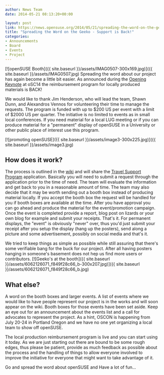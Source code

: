 ```yaml
---
author: News Team
date: 2014-05-21 08:13:20+00:00

layout: post
link: https://news.opensuse.org/2014/05/21/spreading-the-word-on-the-geeko-support-is-back/
title: "Spreading the Word on the Geeko - Support is Back!"
categories:
- Announcements
- Board
- Events
- Project
---
```

[![openSUSE Booth]({{ site.baseurl }}/assets/IMAG0507-300x169.jpg)]({{ site.baseurl }}/assets/IMAG0507.jpg)
Spreading the word about our project has again become a little bit easier. As announced during the [Opening Keynote](http://www.youtube.com/watch?v=5xWHgqxFhYA) at oSC14 the reimbursement program for locally produced materials is BACK!

We would like to thank Jim Henderson, who will lead the team, Shawn Dunn, and Alexandros Vennos for volunteering their time to manage the requests. The program is funded with up to $200 US per event with a limit of $2000 US per quarter. The initiative is no limited to events as in small local conferences. If you need material for a local LUG meeting or if you can produce material for a "permanent" display of openSUSE in a University or other public place of interest use this program.

[![promoting openSUSE]({{ site.baseurl }}/assets/image3-300x225.jpg)]({{ site.baseurl }}/assets/image3.jpg)


## How does it work?


The process is outlined in the [wiki](http://en.opensuse.org/openSUSE:Local_Material_Production_Reimbursement#Process) and will share the [Travel Support Program](http://en.opensuse.org/openSUSE:Travel_Support_Program) application. Basically you will need to submit a request through the application prior to the time of need. The team will evaluate the information and get back to you in a reasonable amount of time. The team may also decide that it may be worth sending out a booth box instead of producing material locally. If you accept the booth box the request will be handled for you if booth boxes are available at the time. After you have approval you can go ahead and produce the material for the event/promotion campaign. Once the event is completed provide a report, blog post on lizards or your own blog for example and submit your receipts. That's it. For permanent displays, the "event" is obviously "never" over, thus you'd just submit your receipt after you setup the display (hang up the posters), send along a picture and some advertisement, possibly on social media and that's it.

We tried to keep things as simple as possible while still assuring that there's some verifiable bang for the buck for our project. After all having posters hanging in someone's basement does not hep us find more users or contributors.
[![Geeko's at the booth]({{ site.baseurl }}/assets/6062126071_f849f28c66_b-300x207.jpg)]({{ site.baseurl }}/assets/6062126071_f849f28c66_b.jpg)


## What else?



A word on the booth boxes and larger events. A list of events where we would like to have people represent our project is in the works and will soon appear on the wiki. Booth boxes for those events have been set aside. Keep an eye out for an announcement about the events list and a call for advocates to represent the project. As a hint, OSCON is happening from July 20-24 in Portland Oregon and we have no one yet organizing a local team to show off openSUSE.

The local production reimbursement program is live and you can start using it today. As we are just starting out there are bound to be some rough edges, thus please be patient, provide as much feedback as possible about the process and the handling of things to allow everyone involved to improve the initiative for everyone that might want to take advantage of it.

Go and spread the word about openSUSE and Have a lot of fun...		
